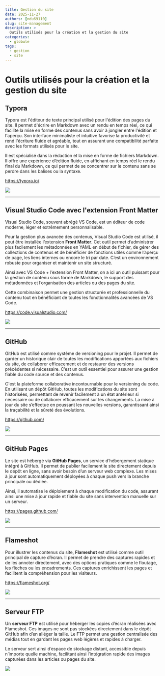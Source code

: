 ```yaml
---
title: Gestion du site
date: 2025-11-27
authors: [ndu69110]
slug: site-management
description: >
  Outils utilisés pour la création et la gestion du site
categories:
  - globule
tags:
  - gestion
  - site
---
```


# Outils utilisés pour la création et la gestion du site



## Typora

Typora est l'éditeur de texte principal utilisé pour l'édition des pages du site. Il permet d'écrire en Markdown avec un rendu en temps réel, ce qui facilite la mise en forme des contenus sans avoir à jongler entre l'édition et l'aperçu. Son interface minimaliste et intuitive favorise la productivité et rend l'écriture fluide et agréable, tout en assurant une compatibilité parfaite avec les formats utilisés pour le site.

Il est spécialisé dans la rédaction et la mise en forme de fichiers Markdown. Il offre une expérience d’édition fluide, en affichant en temps réel le rendu final du Markdown, ce qui permet de se concentrer sur le contenu sans se perdre dans les balises ou la syntaxe. 

https://typora.io/

![](https://www.ndu69.com/Screenshots/screenshot_2025-07-30_15-50-28.jpg)

---

## Visual Studio Code avec l'extension Front Matter

Visual Studio Code, souvent abrégé VS Code, est un éditeur de code moderne, léger et extrêmement personnalisable.

Pour la gestion plus avancée des contenus, Visual Studio Code est utilisé, il peut être installée l’extension **Front Matter**. Cet outil permet d’administrer plus facilement les métadonnées en YAML en début de fichier, de gérer des collections de contenus et de bénéficier de fonctions utiles comme l’aperçu de page, les liens internes ou encore le tri par date. C’est un environnement robuste pour organiser et maintenir un site structuré.

Ainsi avec VS Code + l’extension Front Matter, on a ici un outil puissant pour la gestion de contenu sous forme de Markdown, le support des métadonnées et l’organisation des articles ou des pages du site. 

Cette combinaison permet une gestion structurée et professionnelle du contenu tout en bénéficiant de toutes les fonctionnalités avancées de VS Code. 

https://code.visualstudio.com/

![](https://www.ndu69.com/Screenshots/screenshot_2025-07-30_15-55-51.jpg)

---

## GitHub

GitHub est utilisé comme système de versioning pour le projet. Il permet de garder un historique clair de toutes les modifications apportées aux fichiers du site, de collaborer efficacement et de restaurer des versions précédentes si nécessaire. C’est un outil essentiel pour assurer une gestion fiable du code source et des contenus.

C'est la plateforme collaborative incontournable pour le versioning du code. En utilisant un dépôt GitHub, toutes les modifications du site sont historisées, permettant de revenir facilement à un état antérieur si nécessaire ou de collaborer efficacement sur les changements. La mise à jour du site s’effectue en poussant les nouvelles versions, garantissant ainsi la traçabilité et la sûreté des évolutions.

https://github.com/

![](https://www.ndu69.com/Screenshots/screenshot_2025-07-30_15-56-57.jpg)

---

## GitHub Pages

Le site est hébergé via **GitHub Pages**, un service d’hébergement statique intégré à GitHub. Il permet de publier facilement le site directement depuis le dépôt en ligne, sans avoir besoin d’un serveur web complexe. Les mises à jour sont automatiquement déployées à chaque push vers la branche principale ou dédiée.

Ainsi, il automatise le déploiement à chaque modification du code, assurant ainsi une mise à jour rapide et fiable du site sans intervention manuelle sur un serveur.

https://pages.github.com/

![](https://www.ndu69.com/Screenshots/screenshot_2025-07-30_15-58-27.jpg)

---

## Flameshot

Pour illustrer les contenus du site, **Flameshot** est utilisé comme outil principal de capture d’écran. Il permet de prendre des captures rapides et de les annoter directement, avec des options pratiques comme le floutage, les flèches ou les encadrements. Ces captures enrichissent les pages et facilitent la compréhension pour les visiteurs.

https://flameshot.org/

![](https://www.ndu69.com/Screenshots/screenshot_2025-07-30_15-59-23.jpg)

---

## Serveur FTP

Un **serveur FTP** est utilisé pour héberger les copies d’écran réalisées avec Flameshot. Ces images ne sont pas stockées directement dans le dépôt GitHub afin d’en alléger la taille. Le FTP permet une gestion centralisée des médias tout en gardant les pages web légères et rapides à charger.

Le serveur sert ainsi d’espace de stockage distant, accessible depuis n’importe quelle machine, facilitant ainsi l’intégration rapide des images capturées dans les articles ou pages du site.

![](https://is1-ssl.mzstatic.com/image/thumb/Purple123/v4/b9/ae/65/b9ae658b-1f0e-75e4-e8da-7e32574aa05d/AppIcon-0-0-1x_U007emarketing-0-0-0-10-0-0-sRGB-0-0-0-GLES2_U002c0-512MB-85-220-0-0.png/230x0w.webp)